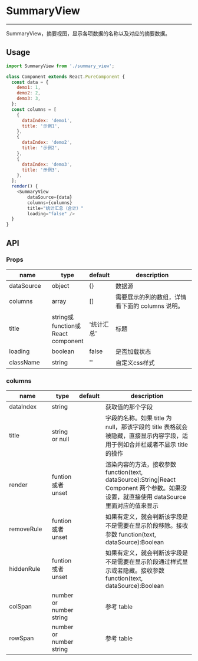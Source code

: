 # SummaryView
---
SummaryView，摘要视图，显示各项数据的名称以及对应的摘要数据。

## Usage

```js
import SummaryView from './summary_view';

class Component extends React.PureComponent {
  const data = {
    demo1: 1,
    demo2: 2,
    demo3: 3,
  };
  const columns = [
    {
      dataIndex: 'demo1',
      title: '示例1',
    },
    {
      dataIndex: 'demo2',
      title: '示例2',
    },
    {
      dataIndex: 'demo3',
      title: '示例3',
    },
  ];
  render() {
    <SummaryView
        dataSource={data}
        columns={columns}
        title="统计汇总（合计）"
        loading="false" />
  }
}
```

## API

### Props
<table class="table table-bordered table-striped">
  <thead>
    <tr>
      <th style="width: 100px;">name</th>
      <th style="width: 50px;">type</th>
      <th style="width: 50px;">default</th>
      <th>description</th>
    </tr>
  </thead>
  <tbody>
    <tr>
      <td>dataSource</td>
      <td>object</td>
      <td>{}</td>
      <td>数据源</td>
    </tr>
    <tr>
      <td>columns</td>
      <td>array</td>
      <td>[]</td>
      <td>需要展示的列的数组，详情看下面的 columns 说明。</td>
    </tr>
    <tr>
      <td>title</td>
      <td>string或function或React component</td>
      <td>'统计汇总'</td>
      <td>标题</td>
    </tr>
    <tr>
      <td>loading</td>
      <td>boolean</td>
      <td>false</td>
      <td>是否加载状态</td>
    </tr>
    <tr>
      <td>className</td>
      <td>string</td>
      <td>''</td>
      <td>自定义css样式</td>
    </tr>
  </tbody>
</table>

### columns

<table class="table table-bordered table-striped">
  <thead>
    <tr>
      <th style="width: 100px;">name</th>
      <th style="width: 50px;">type</th>
      <th style="width: 50px;">default</th>
      <th>description</th>
    </tr>
  </thead>
  <tbody>
    <tr>
      <td>dataIndex</td>
      <td>string</td>
      <td></td>
      <td>获取值的那个字段</td>
    </tr>
    <tr>
      <td>title</td>
      <td>string or null</td>
      <td></td>
      <td>字段的名称。如果 title 为 null，那该字段的 title 表格就会被隐藏，直接显示内容字段，适用于例如合并栏或者不显示 title 的操作</td>
    </tr>
    <tr>
      <td>render</td>
      <td>funtion 或者 unset</td>
      <td></td>
      <td>渲染内容的方法，接收参数 function(text, dataSource):String|React Component 两个参数。如果没设置，就直接使用 dataSource 里面对应的值来显示</td>
    </tr>
    <tr>
      <td>removeRule</td>
      <td>funtion 或者 unset</td>
      <td></td>
      <td>如果有定义，就会判断该字段是不是需要在显示阶段移除。接收参数 function(text, dataSource):Boolean</td>
    </tr>
    <tr>
      <td>hiddenRule</td>
      <td>funtion 或者 unset</td>
      <td></td>
      <td>如果有定义，就会判断该字段是不是需要在显示阶段通过样式显示或者隐藏。接收参数 function(text, dataSource):Boolean</td>
    </tr>
    <tr>
      <td>colSpan</td>
      <td>number or number string</td>
      <td></td>
      <td>参考 table</td>
    </tr>
    <tr>
      <td>rowSpan</td>
      <td>number or number string</td>
      <td></td>
      <td>参考 table</td>
    </tr>
  </tbody>
</table>
